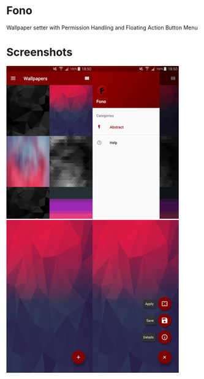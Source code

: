 # Fono
Wallpaper setter with Permission Handling and Floating Action Button Menu

# Screenshots
![alt text](https://raw.githubusercontent.com/jonasbackstrom/ProjektFono/master/screenshots/Screenshot_main.png)![alt text](https://raw.githubusercontent.com/jonasbackstrom/ProjektFono/master/screenshots/Screenshot_drawer.png)![alt text](https://raw.githubusercontent.com/jonasbackstrom/ProjektFono/master/screenshots/Screenshot_fab.png)![alt text](https://raw.githubusercontent.com/jonasbackstrom/ProjektFono/master/screenshots/Screenshot_fabmenu.png)
